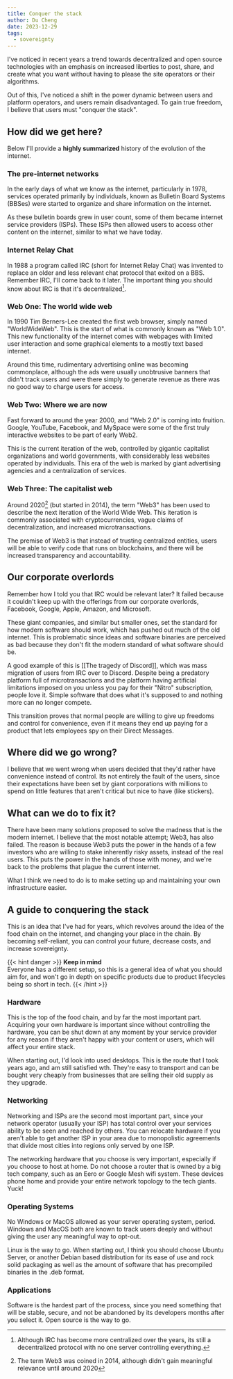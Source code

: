```yaml
---
title: Conquer the stack
author: Du Cheng
date: 2023-12-29
tags:
  - sovereignty
---
```

I've noticed in recent years a trend towards decentralized and open source technologies with an emphasis on increased liberties to post, share, and create what you want without having to please the site operators or their algorithms.

Out of this, I've noticed a shift in the power dynamic between users and platform operators, and users remain disadvantaged. To gain true freedom, I believe that users must "conquer the stack".

## How did we get here?
Below I'll provide a **highly summarized** history of the evolution of the internet.

### The pre-internet networks
In the early days of what we know as the internet, particularly in 1978, services operated primarily by individuals, known as Bulletin Board Systems (BBSes) were started to organize and share information on the internet.

As these bulletin boards grew in user count, some of them became internet service providers (ISPs). These ISPs then allowed users to access other content on the internet, similar to what we have today.

### Internet Relay Chat
In 1988 a program called IRC (short for Internet Relay Chat) was invented to replace an older and less relevant chat protocol that exited on a BBS. Remember IRC, I'll come back to it later. The important thing you should know about IRC is that it's decentralized[^1].

### Web One: The world wide web
In 1990 Tim Berners-Lee created the first web browser, simply named "WorldWideWeb". This is the start of what is commonly known as "Web 1.0". This new functionality of the internet comes with webpages with limited user interaction and some graphical elements to a mostly text based internet.

Around this time, rudimentary advertising online was becoming commonplace, although the ads were usually unobtrusive banners that didn't track users and were there simply to generate revenue as there was no good way to charge users for access.

### Web Two: Where we are now
Fast forward to around the year 2000, and "Web 2.0" is coming into fruition. Google, YouTube, Facebook, and MySpace were some of the first truly interactive websites to be part of early Web2.

This is the current iteration of the web, controlled by gigantic capitalist organizations and world governments, with considerably less websites operated by individuals. This era of the web is marked by giant advertising agencies and a centralization of services.

### Web Three: The capitalist web
Around 2020[^2] (but started in 2014), the term "Web3" has been used to describe the next iteration of the World Wide Web. This iteration is commonly associated with cryptocurrencies, vague claims of decentralization, and increased microtransactions.

The premise of Web3 is that instead of trusting centralized entities, users will be able to verify code that runs on blockchains, and there will be increased transparency and accountability.

## Our corporate overlords
Remember how I told you that IRC would be relevant later? It failed because it couldn't keep up with the offerings from our corporate overlords, Facebook, Google, Apple, Amazon, and Microsoft.

These giant companies, and similar but smaller ones, set the standard for how modern software should work, which has pushed out much of the old internet. This is problematic since ideas and software binaries are perceived as bad because they don't fit the modern standard of what software should be.

A good example of this is [[The tragedy of Discord]], which was mass migration of users from IRC over to Discord. Despite being a predatory platform full of microtransactions and the platform having artificial limitations imposed on you unless you pay for their "Nitro" subscription, people love it. Simple software that does what it's supposed to and nothing more can no longer compete.

This transition proves that normal people are willing to give up freedoms and control for convenience, even if it means they end up paying for a product that lets employees spy on their Direct Messages.

## Where did we go wrong?
I believe that we went wrong when users decided that they'd rather have convenience instead of control. Its not entirely the fault of the users, since their expectations have been set by giant corporations with millions to spend on little features that aren't critical but nice to have (like stickers).

## What can we do to fix it?
There have been many solutions proposed to solve the madness that is the modern internet. I believe that the most notable attempt; Web3, has also failed. The reason is because Web3 puts the power in the hands of a few investors who are willing to stake inherently risky assets, instead of the real users. This puts the power in the hands of those with money, and we're back to the problems that plague the current internet.

What I think we need to do is to make setting up and maintaining your own infrastructure easier.

## A guide to conquering the stack
This is an idea that I've had for years, which revolves around the idea of the food chain on the internet, and changing your place in the chain. By becoming self-reliant, you can control your future, decrease costs, and increase sovereignty.

{{< hint danger >}}
**Keep in mind**  
Everyone has a different setup, so this is a general idea of what you should aim for, and won't go in depth on specific products due to product lifecycles being so short in tech.
{{< /hint >}}

### Hardware
This is the top of the food chain, and by far the most important part. Acquiring your own hardware is important since without controlling the hardware, you can be shut down at any moment by your service provider for any reason if they aren't happy with your content or users, which will affect your entire stack.

When starting out, I'd look into used desktops. This is the route that I took years ago, and am still satisfied wth. They're easy to transport and can be bought very cheaply from businesses that are selling their old supply as they upgrade.

### Networking
Networking and ISPs are the second most important part, since your network operator (usually your ISP) has total control over your services ability to be seen and reached by others. You can relocate hardware if you aren't able to get another ISP in your area due to monopolistic agreements that divide most cities into regions only served by one ISP.

The networking hardware that you choose is very important, especially if you choose to host at home. Do not choose a router that is owned by a big tech company, such as an Eero or Google Mesh wifi system. These devices phone home and provide your entire network topology to the tech giants. Yuck!

### Operating Systems
No Windows or MacOS allowed as your server operating system, period. Windows and MacOS both are known to track users deeply and without giving the user any meaningful way to opt-out.

Linux is the way to go. When starting out, I think you should choose Ubuntu Server, or another Debian based distribution for its ease of use and rock solid packaging as well as the amount of software that has precompiled binaries in the .deb format.

### Applications
Software is the hardest part of the process, since you need something that will be stable, secure, and not be abandoned by its developers months after you select it. Open source is the way to go. 



[^1]: Although IRC has become more centralized over the years, its still a decentralized protocol with no one server controlling everything.
[^2]: The term Web3 was coined in 2014, although didn't gain meaningful relevance until around 2020